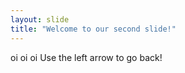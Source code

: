 ```yaml
---
layout: slide
title: "Welcome to our second slide!"
---
```

oi oi oi
Use the left arrow to go back!
